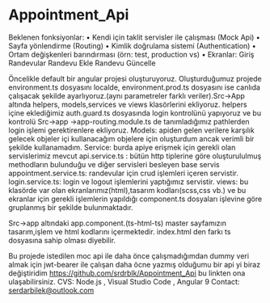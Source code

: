 # Appointment_Api
 Beklenen fonksiyonlar: • Kendi için taklit servisler ile çalışması (Mock Api) • Sayfa yönlendirme (Routing) • Kimlik doğrulama sistemi (Authentication) • Ortam değişkenleri barındırması (örn: test, production vs) • Ekranlar:  Giriş Randevular Randevu Ekle Randevu Güncelle 

Öncelikle default bir angular projesi oluşturuyoruz. Oluşturduğumuz projede environment.ts dosyasını localde, environment.prod.ts dosyasını ise canlıda çalışacak şekilde ayarlıyoruz.(aynı parametreler farklı veriler).Src->App altında helpers, models,services ve views klasörlerini ekliyoruz. 
helpers  içine eklediğimiz auth.guard.ts dosyasında login kontrolünü yapıyoruz ve bu kontrolü Src->app ->app-routing.module.ts de tanımladığımız pathlerden login işlemi gerektirenlere ekliyoruz. 
Models: apiden gelen verilere karşılık gelecek objeler içi kullanacağım objelere için oluşturdum ancak verimli bir şekilde kullanamadım.
Service: burda apiye erişmek için gerekli olan servislerimiz mevcut 
api.service.ts : bütün http tiplerine göre oluşturululmuş methodların bulunduğu ve diğer servisleri besleyen base servis
appointment.service.ts: randevular için crud işlemleri içeren servistir.
login.service.ts: login ve logout işlemlerini yaptığımız servistir.
views: bu klasörde var olan ekranlarımız(html),tasarım kodları(scss,css vb.) ve bu ekranlar için gerekli işlemlerin yapıldığı component.ts dosyaları işlevine göre gruplanmış bir şekilde bulunmaktadır.

Src->app  altındaki app.component.(ts-html-ts) master sayfamızın tasarım,işlem ve html kodlarını içermektedir. index.html den farkı ts dosyasına sahip olması diyebilir.

Bu projede istedilen moc api ile daha önce çalışmadığımdan dummy veri almak  için jwt-bearer ile çalışan daha öcne yazmış olduğumu bir api yi biraz değiştiridim https://github.com/srdrblk/Appointment_Api bu linkten ona ulaşabilirsiniz.
CVS:
Node.js , Visual Studio Code , Angular 9
Contact:
serdarbilek@outlook.com
